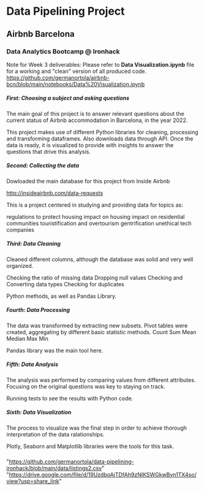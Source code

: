 # Data Pipelining Project

## Airbnb Barcelona

### Data Analytics Bootcamp @ Ironhack

Note for Week 3 deliverables: Please refer to **Data Visualization.ipynb** file for a working and "clean" version of all produced code.
https://github.com/germanortola/airbnb-bcn/blob/main/notebooks/Data%20Visualization.ipynb

##### First: Choosing a subject and asking questions

The main goal of this project is to answer relevant questions about the current status of Airbnb accommodation in Barcelona, in the year 2022.

This project makes use of different Python libraries for cleaning, processing and transforming dataframes.
Also downloads data through API.
Once the data is ready, it is visualized to provide with insights to answer the questions that drive this analysis.


##### Second: Collecting the data
Dowloaded the main database for this project from Inside Airbnb

http://insideairbnb.com/data-requests

This is a project centered in studying and providing data for topics as:

regulations to protect housing
impact on housing
impact on residential communities
touristification and overtourism
gentrification
unethical tech companies


##### Third: Data Cleaning

Cleaned different columns, although the database was solid and very well organized.

Checking the ratio of missing data
Dropping null values
Checking and Converting data types
Checking for duplicates

Python methods, as well as Pandas Library.

##### Fourth: Data Processing

The data was transformed by extracting new subsets.
Pivot tables were created, aggregating by different basic statistic methods.
Count
Sum
Mean
Median
Max
Min

Pandas library was the main tool here.


##### Fifth: Data Analysis

The analysis was performed by comparing values from different attributes.
Focusing on the original questions was key to staying on track.

Running tests to see the results with Python code.


##### Sixth: Data Visualization

The process to visualize was the final step in order to achieve thorough interpretation of the data ralationships.

Plotly, Seaborn and Matplotlib libraries were the tools for this task.


### 

"https://github.com/germanortola/data-pipelining-ironhack/blob/main/data/listings2.csv"
"https://drive.google.com/file/d/19UzdboAjTDfAh9zNIKSWGkwByn1TX4so/view?usp=share_link"